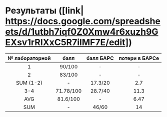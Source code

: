 # Результаты ([link| https://docs.google.com/spreadsheets/d/1utbh7iqf0Z0Xmw4r6xuzh9GEXsv1rRIXxC5R7ilMF7E/edit])

| № лабораторной | балл | балл БАРС | потери в БАРСе |
| :---: | :---: | :---: | :---: |
| 1 | 90/100 | - | - |
| 2 | 83/100 | - | - |
| SUM (1-2) | - | 17.3/20 | 2.7 |
| 3-4 | 71.78/100 | 28.7/40 | 11.3 |
| AVG | 81.6/100 | - | 6.47 |
| SUM | - | 46/60 | 14 |
